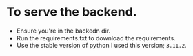 # To serve the backend.
* Ensure you're in the backedn dir.
* Run the requirements.txt to download the requirements.
* Use the stable version of python  I used this version; `3.11.2`.